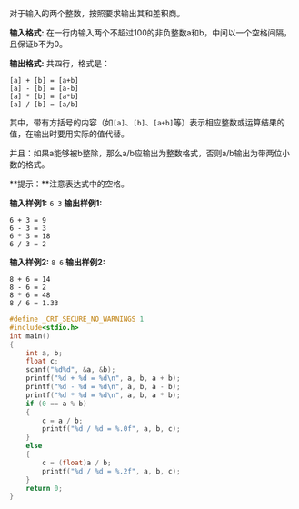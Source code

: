 对于输入的两个整数，按照要求输出其和差积商。

**输入格式:**
在一行内输入两个不超过100的非负整数a和b，中间以一个空格间隔，且保证b不为0。

**输出格式:**
共四行，格式是：
```
[a] + [b] = [a+b]
[a] - [b] = [a-b]
[a] * [b] = [a*b]
[a] / [b] = [a/b]
```
 其中，带有方括号的内容（如`[a]`、`[b]`、`[a+b]`等）表示相应整数或运算结果的值，在输出时要用实际的值代替。

 并且：如果a能够被b整除，那么a/b应输出为整数格式，否则a/b输出为带两位小数的格式。

**提示：**注意表达式中的空格。

**输入样例1:**
`6 3`
**输出样例1:**
```
6 + 3 = 9
6 - 3 = 3
6 * 3 = 18
6 / 3 = 2
```
**输入样例2:**
`8 6`
**输出样例2:**
```
8 + 6 = 14
8 - 6 = 2
8 * 6 = 48
8 / 6 = 1.33
```


```c
#define _CRT_SECURE_NO_WARNINGS 1
#include<stdio.h>
int main()
{
    int a, b;
    float c;
    scanf("%d%d", &a, &b);
    printf("%d + %d = %d\n", a, b, a + b);
    printf("%d - %d = %d\n", a, b, a - b);
    printf("%d * %d = %d\n", a, b, a * b);
    if (0 == a % b)
    {
        c = a / b;
        printf("%d / %d = %.0f", a, b, c);
    }
    else
    {
        c = (float)a / b;
        printf("%d / %d = %.2f", a, b, c);
    }
    return 0;
}
```